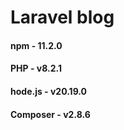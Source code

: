 # Laravel blog

#### npm      - 11.2.0
#### PHP      - v8.2.1
#### hode.js  - v20.19.0
#### Composer - v2.8.6
